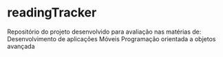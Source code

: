 # readingTracker
Repositório do projeto desenvolvido para avaliação nas matérias de:
Desenvolvimento de aplicações Móveis
Programação orientada a objetos avançada
